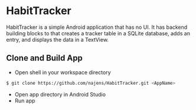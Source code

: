 # HabitTracker
HabitTracker is a simple Android application that has no UI. It has backend building blocks to that creates a tracker table in a SQLite database, adds an entry, and displays the data in a TextView.

## Clone and Build App
- Open shell in your workspace directory
```bash
$ git clone https://github.com/najens/HabitTracker.git <AppName>
```
- Open app directory in Android Studio
- Run app
